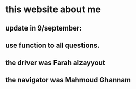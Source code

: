 
# this website about me 
## update in 9/september:
## use function to all questions.
## the driver was Farah alzayyout
## the navigator was Mahmoud Ghannam